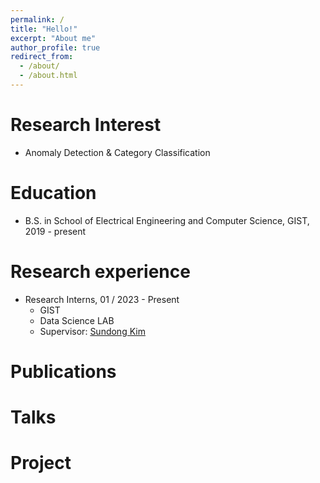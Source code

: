 ```yaml
---
permalink: /
title: "Hello!"
excerpt: "About me"
author_profile: true
redirect_from: 
  - /about/
  - /about.html
---
```


Research Interest
=====
* Anomaly Detection & Category Classification

Education
======
* B.S. in School of Electrical Engineering and Computer Science, GIST, 2019 - present

Research experience
======
* Research Interns, 01 / 2023 - Present
  * GIST
  * Data Science LAB
  * Supervisor: [Sundong Kim](http://sundong.kim)

Publications
======
  
Talks
======
  
Project
======
